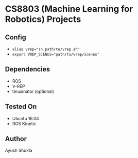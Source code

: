 # CS8803 (Machine Learning for Robotics) Projects
## Config
- `alias vrep="sh path/to/vrep.sh"`
- `export VREP_SCENES="path/to/vrep/scenes"`

## Dependencies
- ROS
- V-REP
- tmuxinator (optional)

## Tested On
- Ubuntu 16.04
- ROS Kinetic

## Author
Ayush Shukla
